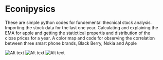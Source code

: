 # Econipysics
These are simple python codes for fundemental thecnical stock analysis. 
Importing the stock data for the last one year.
Calculating and explaining the EMA for apple and getting the statictical propertis and distribution of the close prices for a year. 
A color map and code for observing the correlation between three smart phone brands, Black Berry, Nokia and Apple

![Alt text](/home/solmaz/Desktop/econiphysics/aapl.png)
![Alt text](/home/solmaz/Desktop/econiphysics/correlation_map.png)
![Alt text](/home/solmaz/Desktop/econiphysics/disstribution.png)
